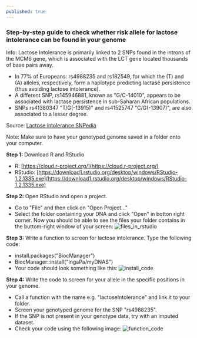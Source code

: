 ```yaml
---
published: true
---
```

### Step-by-step guide to check whether risk allele for lactose intolerance can be found in your genome
Info: Lactose Intolerance is primarily linked to 2 SNPs found in the introns of the MCM6 gene, which is associated with the LCT gene located thousands of base pairs away. 
- In 77% of Europeans: rs4988235 and rs182549, for which the (T) and (A) alleles, respectively, form a haplotype predicting lactase persistence (thus avoiding lactose intolerance).
- A different SNP, rs145946881, known as "G/C-14010", appears to be associated with lactase persistence in sub-Saharan African populations. 
- SNPs rs41380347 "T/G(-13915)" and rs41525747 "C/G(-13907)", are also associated to a lesser degree.

Source: [Lactose intolerance SNPedia](https://www.snpedia.com/index.php/Lactose_intolerance)

Note: Make sure to have your genotyped genome saved in a folder onto your computer. 


**Step 1:** Download R and RStudio
- R: [https://cloud.r-project.org/](https://cloud.r-project.org/)
- RStudio: [https://download1.rstudio.org/desktop/windows/RStudio-1.2.1335.exe](https://download1.rstudio.org/desktop/windows/RStudio-1.2.1335.exe)

**Step 2:** Open RStudio and open a project.
- Go to "File" and then click on "Open Project..."
- Select the folder containing your DNA and click "Open" in botton right corner. 
Now you should be able to see the files your folder contains in the buttom-right window of your screen:
![files_in_rstudio](/myDNA/img/IngaDNAonRstudio.PNG)

**Step 3:** Write a function to screen for lactose intolerance.
Type the following code: 
- install.packages("BiocManager")
- BiocManager::install("IngaPa/myDNAS")
- Your code should look something like this: 
![install_code](/myDNA/img/code4lactose.PNG)

**Step 4:** Write the code to screen for your allele in the specific positions in your genome. 
- Call a function with the name e.g. "lactoseIntolerance" and link it to your folder.
- Screen your genotyped genome for the SNP "rs4988235".
- If the SNP is not present in your genotype data, try with an imputed dataset.
- Check your code using the following image: 
![function_code](/myDNA/img/lactose_function.PNG)
